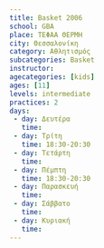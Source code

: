 ```yaml
---
title: Basket 2006
school: GBA
place: ΤΕΦΑΑ ΘΕΡΜΗ
city: Θεσσαλονίκη
category: Αθλητισμός
subcategories: Basket
instructor: 
agecategories: [kids]
ages: [11]
levels: intermediate
practices: 2
days:
 - day: Δευτέρα
   time: 
 - day: Τρίτη
   time: 18:30-20:30
 - day: Τετάρτη
   time: 
 - day: Πέμπτη
   time: 18:30-20:30
 - day: Παρασκευή
   time: 
 - day: Σάββατο
   time: 
 - day: Κυριακή
   time: 
---
```




